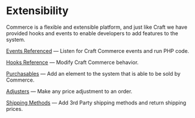 # Extensibility

Commerce is a flexible and extensible platform, and just like Craft we have provided hooks and
events to enable developers to add features to the system.

[Events Referenced](events-reference.md) — Listen for Craft Commerce events and run PHP code.

[Hooks Reference](hooks-reference.md) — Modify Craft Commerce behavior.

[Purchasables](purchasables.md) — Add an element to the system that is able to be sold by Commerce.

[Adjusters](adjusters.md) — Make any price adjustment to an order.

[Shipping Methods](shipping-methods.md) — Add 3rd Party shipping methods and return shipping prices.
